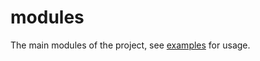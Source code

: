 # modules
The main modules of the project, see [examples](https://github.com/wesleygaunt/python-equity-portfolio/blob/main/examples) for usage.